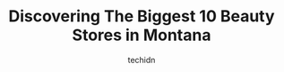 ---
layout: ampstory
image: https://i0.wp.com/paketmu.com/wp-content/uploads/2023/06/sally-beauty-0-in-montana-1686372080.jpeg?resize=640,853
author: techidn
featured: false
description: Explore the diverse Beauty Store scene in Montana, home to an incredible selection of 10 establishments catering to every taste. Whether youre in search of iconic favorites or undiscovered 
title: Discovering The Biggest 10 Beauty Stores in Montana
cover:
   title: Discovering The Biggest 10 Beauty Stores in Montana
   subtitle: RICKPATE
   background: https://paketmu.com/wp-content/uploads/2023/06/sally-beauty-0-in-montana-1686372080.jpeg

pages: 
 - layout: thirds
   top: <h1>#1 Ulta Beauty</h1>
   bottom: "<p>Sammy was an enormous help as I searched for some ideas on what products to use and how to freshen up my look. She was patient and so friendly. An absolutely great experi</p>"
   background: https://paketmu.com/wp-content/uploads/2023/06/sally-beauty-1-in-montana-1686372082.jpeg
   backgroundblur: true
 - layout: thirds
   top: <h1>#2 Ulta Beauty</h1>
   bottom: "<p>Beah was absolutely amazing. They were approachable and very friendly. I overwhelmed with all the make up options but Beah helped find me the best product and was quick a</p>"
   background: https://paketmu.com/wp-content/uploads/2023/06/sally-beauty-2-in-montana-1686372083.jpeg
   cta:
      link: https://paketmu.com/discovering-the-biggest-10-beauty-stores-in-montana/
      text: Discovering The Biggest 10 Beauty Stores in Montana
 - layout: thirds
   top: <h1>#3 Ulta Beauty</h1>
   bottom: "<p>I went into the store to get help from an associate instead of ordering online,  I just wanted to see what shampoo and conditioner worked best for curtly hair and can spe</p>"
   background: https://paketmu.com/wp-content/uploads/2023/06/sally-beauty-3-in-montana-1686372084.jpeg
   cta:
      link: https://paketmu.com/discovering-the-biggest-10-beauty-stores-in-montana/
      text: Discovering The Biggest 10 Beauty Stores in Montana
 - layout: thirds
   top: <h1>#4 Sally Beauty</h1>
   bottom: "<p>3850 S Reserve St Suite 120, Missoula, MT 59801, United States</p>"
   background: https://images.unsplash.com/photo-1489648022186-8f49310909a0?ixlib=rb-4.0.3&ixid=MnwxMjA3fDB8MHxwaG90by1wYWdlfHx8fGVufDB8fHx8&auto=format&fit=crop&w=640&h=853&q=80
   cta:
      link: https://paketmu.com/discovering-the-biggest-10-beauty-stores-in-montana/
      text: Discovering The Biggest 10 Beauty Stores in Montana
 - layout: thirds
   top: <h1>#5 CosmoProf</h1>
   bottom: "<p>2040 Rosebud Dr Unit 2, Billings, MT 59102, United States</p>"
   background: https://images.unsplash.com/photo-1484589065579-248aad0d8b13?ixlib=rb-4.0.3&ixid=MnwxMjA3fDB8MHxwaG90by1wYWdlfHx8fGVufDB8fHx8&auto=format&fit=crop&w=640&h=853&q=80
   cta:
      link: https://paketmu.com/discovering-the-biggest-10-beauty-stores-in-montana/
      text: Discovering The Biggest 10 Beauty Stores in Montana
 - layout: thirds
   top: <h1>#6 Sally Beauty</h1>
   bottom: "<p>111 S 24th St W #33, Billings, MT 59102, United States</p>"
   background: https://images.unsplash.com/photo-1536745287225-21d689278fd1?ixlib=rb-4.0.3&ixid=MnwxMjA3fDB8MHxwaG90by1wYWdlfHx8fGVufDB8fHx8&auto=format&fit=crop&w=640&h=853&q=80
   cta:
      link: https://paketmu.com/discovering-the-biggest-10-beauty-stores-in-montana/
      text: Discovering The Biggest 10 Beauty Stores in Montana
 - layout: thirds
   top: <h1>#7 Sally Beauty</h1>
   bottom: "<p>1600 N 19th Ave E, Bozeman, MT 59718, United States</p>"
   background: https://images.unsplash.com/photo-1564951434112-64d74cc2a2d7?ixlib=rb-4.0.3&ixid=MnwxMjA3fDB8MHxwaG90by1wYWdlfHx8fGVufDB8fHx8&auto=format&fit=crop&w=640&h=853&q=80
   cta:
      link: https://paketmu.com/discovering-the-biggest-10-beauty-stores-in-montana/
      text: Discovering The Biggest 10 Beauty Stores in Montana
 - layout: thirds
   middle: Continue reading...
   background: https://images.unsplash.com/photo-1510906594845-bc082582c8cc?ixlib=rb-4.0.3&ixid=MnwxMjA3fDB8MHxwaG90by1wYWdlfHx8fGVufDB8fHx8&auto=format&fit=crop&w=640&h=853&q=80
   cta:
      link: https://paketmu.com/discovering-the-biggest-10-beauty-stores-in-montana/
      text: Discovering The Biggest 10 Beauty Stores in Montana
      
---